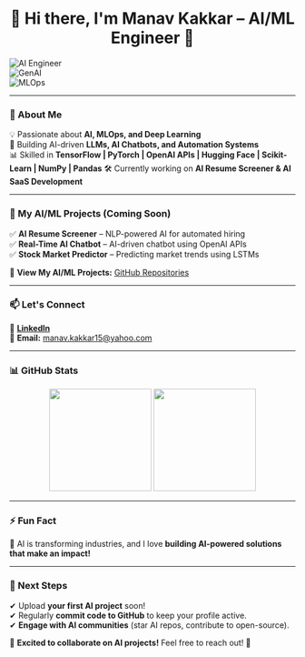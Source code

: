 
<h1 align="center"> 👋 Hi there, I'm Manav Kakkar – AI/ML Engineer 🚀 </h1>

![AI Engineer](https://img.shields.io/badge/AI%20Engineer-%230A66C2?style=flat&logo=ai)  
![GenAI](https://img.shields.io/badge/GenAI-%23FF6F00?style=flat&logo=openai)  
![MLOps](https://img.shields.io/badge/MLOps-%232ECC71?style=flat&logo=kubernetes)

---

### **🔹 About Me**
💡 Passionate about **AI, MLOps, and Deep Learning**  
🎯 Building AI-driven **LLMs, AI Chatbots, and Automation Systems**  
📊 Skilled in **TensorFlow | PyTorch | OpenAI APIs | Hugging Face | Scikit-Learn | NumPy | Pandas**
🛠️ Currently working on **AI Resume Screener & AI SaaS Development**  

---

### **🚀 My AI/ML Projects (Coming Soon)**
✅ **AI Resume Screener** – NLP-powered AI for automated hiring  
✅ **Real-Time AI Chatbot** – AI-driven chatbot using OpenAI APIs  
✅ **Stock Market Predictor** – Predicting market trends using LSTMs  

📂 **View My AI/ML Projects:** [GitHub Repositories](https://github.com/ManavKakkar-AIML?tab=repositories)  

---

### **📫 Let's Connect**
🔗 [**LinkedIn**](https://linkedin.com/in/manav-kakkar-15m2005)  
📩 **Email:** manav.kakkar15@yahoo.com  

---

### **📊 GitHub Stats**
<p align="center">
  <img src="https://github-readme-stats.vercel.app/api?username=ManavKakkar-AIML&show_icons=true&theme=radical" height="180em"/>
  <img src="https://github-readme-stats.vercel.app/api/top-langs/?username=ManavKakkar-AIML&layout=compact&theme=radical" height="180em"/>
</p>

---

### **⚡ Fun Fact**
🧠 AI is transforming industries, and I love **building AI-powered solutions that make an impact!**  

---

### **📌 Next Steps**
✔ Upload **your first AI project** soon!  
✔ Regularly **commit code to GitHub** to keep your profile active.  
✔ **Engage with AI communities** (star AI repos, contribute to open-source).  

🚀 **Excited to collaborate on AI projects!** Feel free to reach out! 🎯  
